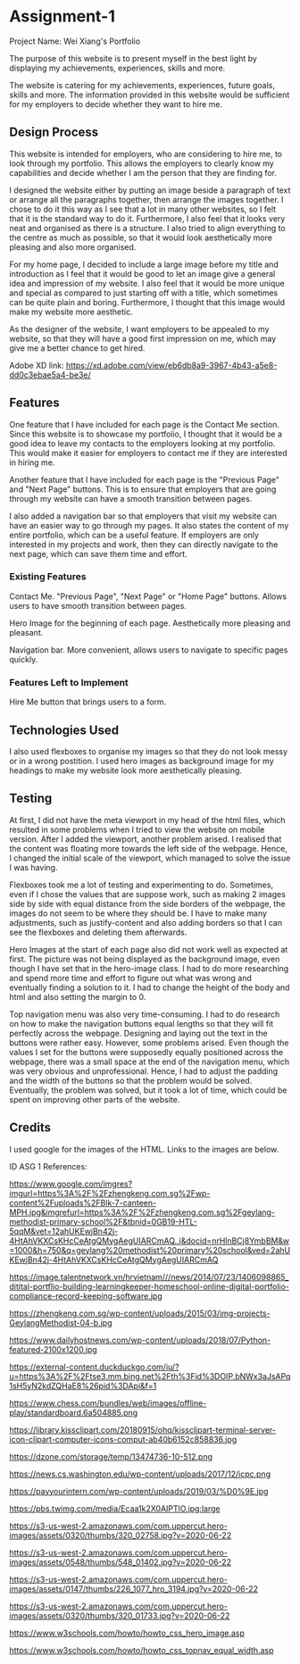 # Assignment-1
Project Name: Wei Xiang's Portfolio

The purpose of this website is to present myself in the best light by displaying my achievements, 
experiences, skills and more.

The website is catering for my achievements, experiences, future goals, skills and more. The 
information provided in this website would be sufficient for my employers to decide whether 
they want to hire me.

## Design Process
This website is intended for employers, who are considering to hire me, to look through my
portfolio. This allows the employers to clearly know my capabilities and decide whether I am
the person that they are finding for.

I designed the website either by putting an image beside a paragraph of text or arrange all the paragraphs together, then arrange the images together. I chose to do it this way as I see that a lot in many other websites, so I felt that it is the standard way to do it. Furthermore, I also feel that it looks very neat and organised as there is a structure. I also tried to align everything to the centre as much as possible, so that it would look aesthetically more pleasing and also more organised.

For my home page, I decided to include a large image before my title and introduction as I feel that it would be good to let an image give a general idea and impression of my website. I also feel that it would be more unique and special as compared to just starting off with a title, which sometimes can be quite plain and boring. Furthermore, I thought that this image would make my website more aesthetic.

As the designer of the website, I want employers to be appealed to my website, so that they will have a good first impression on me, which may give me a better chance to get hired.

Adobe XD link: https://xd.adobe.com/view/eb6db8a9-3967-4b43-a5e8-dd0c3ebae5a4-be3e/



## Features
One feature that I have included for each page is the Contact Me section. Since this website is to showcase my portfolio, I thought that it would be a good idea to leave my contacts to the employers looking at my portfolio. This would make it easier for employers to contact me if they are interested in hiring me.

Another feature that I have included for each page is the "Previous Page" and "Next Page" buttons. This is to ensure that employers that are going through my website can have a smooth transition between pages. 

I also added a navigation bar so that employers that visit my website can have an easier way to go through my pages. It also states the content of my entire portfolio, which can be a useful feature. If employers are only interested in my projects and work, then they can directly navigate to the next page, which can save them time and effort.


### Existing Features
Contact Me.
"Previous Page", "Next Page" or "Home Page" buttons. Allows users to have smooth transition between pages.

Hero Image for the beginning of each page. Aesthetically more pleasing and pleasant.

Navigation bar. More convenient, allows users to navigate to specific pages quickly.


### Features Left to Implement
Hire Me button that brings users to a form.


## Technologies Used
I also used flexboxes to organise my images so that they do not look messy or in a wrong postition.
I used hero images as background image for my headings to make my website look more aesthetically pleasing.


## Testing
At first, I did not have the meta viewport in my head of the html files, which resulted in some problems when I tried to view the website on mobile version. After I added the viewport, another problem arised. I realised that the content was floating more towards the left side of the webpage. Hence, I changed the initial scale of the viewport, which managed to solve the issue I was having.

Flexboxes took me a lot of testing and experimenting to do. Sometimes, even if I chose the values that are suppose work, such as making 2 images side by side with equal distance from the side borders of the webpage, the images do not seem to be where they should be. I have to make many adjustments, such as justify-content and also adding borders so that I can see the flexboxes and deleting them afterwards.

Hero Images at the start of each page also did not work well as expected at first. The picture was not being displayed as the background image, even though I have set that in the hero-image class. I had to do more researching and spend more time and effort to figure out what was wrong and eventually finding a solution to it. I had to change the height of the body and html and also setting the margin to 0.

Top navigation menu was also very time-consuming. I had to do research on how to make the navigation buttons equal lengths so that they will fit perfectly across the webpage. Designing and laying out the text in the buttons were rather easy. However, some problems arised. Even though the values I set for the buttons were supposedly equally positioned across the webpage, there was a small space at the end of the navigation menu, which was very obvious and unprofessional. Hence, I had to adjust the padding and the width of the buttons so that the problem would be solved. Eventually, the problem was solved, but it took a lot of time, which could be spent on improving other parts of the website.

## Credits
I used google for the images of the HTML. Links to the images are below.

ID ASG 1 References:

https://www.google.com/imgres?imgurl=https%3A%2F%2Fzhengkeng.com.sg%2Fwp-content%2Fuploads%2FBlk-7-canteen-MPH.jpg&imgrefurl=https%3A%2F%2Fzhengkeng.com.sg%2Fgeylang-methodist-primary-school%2F&tbnid=0GB19-HTL-5qqM&vet=12ahUKEwjBn42j-4HtAhVKXCsKHcCeAtgQMygAegUIARCmAQ..i&docid=nrHlnBCj8YmbBM&w=1000&h=750&q=geylang%20methodist%20primary%20school&ved=2ahUKEwjBn42j-4HtAhVKXCsKHcCeAtgQMygAegUIARCmAQ

https://image.talentnetwork.vn/hrvietnam///news/2014/07/23/1406098865_ditital-portflio-building-learningkeeper-homeschool-online-digital-portfolio-compliance-record-keeping-software.jpg

https://zhengkeng.com.sg/wp-content/uploads/2015/03/img-projects-GeylangMethodist-04-b.jpg

https://www.dailyhostnews.com/wp-content/uploads/2018/07/Python-featured-2100x1200.jpg

https://external-content.duckduckgo.com/iu/?u=https%3A%2F%2Ftse3.mm.bing.net%2Fth%3Fid%3DOIP.bNWx3aJsAPq1sH5yN2kdZQHaE8%26pid%3DApi&f=1

https://www.chess.com/bundles/web/images/offline-play/standardboard.6a504885.png

https://library.kissclipart.com/20180915/ohq/kissclipart-terminal-server-icon-clipart-computer-icons-comput-ab40b6152c858836.jpg

https://dzone.com/storage/temp/13474736-10-512.png

https://news.cs.washington.edu/wp-content/uploads/2017/12/icpc.png

https://payyourintern.com/wp-content/uploads/2019/03/%D0%9E.jpg

https://pbs.twimg.com/media/Ecaa1k2X0AIPTlO.jpg:large

https://s3-us-west-2.amazonaws.com/com.uppercut.hero-images/assets/0320/thumbs/320_02758.jpg?v=2020-06-22

https://s3-us-west-2.amazonaws.com/com.uppercut.hero-images/assets/0548/thumbs/548_01402.jpg?v=2020-06-22

https://s3-us-west-2.amazonaws.com/com.uppercut.hero-images/assets/0147/thumbs/226_1077_hro_3194.jpg?v=2020-06-22

https://s3-us-west-2.amazonaws.com/com.uppercut.hero-images/assets/0320/thumbs/320_01733.jpg?v=2020-06-22

https://www.w3schools.com/howto/howto_css_hero_image.asp

https://www.w3schools.com/howto/howto_css_topnav_equal_width.asp




